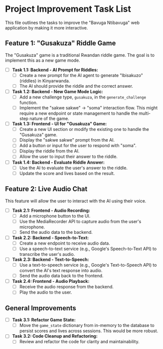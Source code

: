 # Project Improvement Task List

This file outlines the tasks to improve the "Bavuga Ntibavuga" web application by making it more interactive.

## Feature 1: "Gusakuza" Riddle Game

The "Gusakuza" game is a traditional Rwandan riddle game. The goal is to implement this as a new game mode.

-   [ ] **Task 1.1: Backend - AI Prompt for Riddles:**
    -   [ ] Create a new prompt for the AI agent to generate "Ibisakuzo" (riddles) in Kinyarwanda.
    -   [ ] The AI should provide the riddle and the correct answer.

-   [ ] **Task 1.2: Backend - New Game Mode Logic:**
    -   [ ] Add a new challenge type, `gusakuza`, in the `generate_challenge` function.
    -   [ ] Implement the "sakwe sakwe" -> "soma" interaction flow. This might require a new endpoint or state management to handle the multi-step nature of the game.

-   [ ] **Task 1.3: Frontend - UI for "Gusakuza" Game:**
    -   [ ] Create a new UI section or modify the existing one to handle the "Gusakuza" game.
    -   [ ] Display the "sakwe sakwe" prompt from the AI.
    -   [ ] Add a button or input for the user to respond with "soma".
    -   [ ] Display the riddle from the AI.
    -   [ ] Allow the user to input their answer to the riddle.

-   [ ] **Task 1.4: Backend - Evaluate Riddle Answer:**
    -   [ ] Use the AI to evaluate the user's answer to the riddle.
    -   [ ] Update the score and lives based on the result.

## Feature 2: Live Audio Chat

This feature will allow the user to interact with the AI using their voice.

-   [ ] **Task 2.1: Frontend - Audio Recording:**
    -   [ ] Add a microphone button to the UI.
    -   [ ] Use the MediaRecorder API to capture audio from the user's microphone.
    -   [ ] Send the audio data to the backend.

-   [ ] **Task 2.2: Backend - Speech-to-Text:**
    -   [ ] Create a new endpoint to receive audio data.
    -   [ ] Use a speech-to-text service (e.g., Google's Speech-to-Text API) to transcribe the user's audio.

-   [ ] **Task 2.3: Backend - Text-to-Speech:**
    -   [ ] Use a text-to-speech service (e.g., Google's Text-to-Speech API) to convert the AI's text response into audio.
    -   [ ] Send the audio data back to the frontend.

-   [ ] **Task 2.4: Frontend - Audio Playback:**
    -   [ ] Receive the audio response from the backend.
    -   [ ] Play the audio to the user.

## General Improvements

-   [ ] **Task 3.1: Refactor Game State:**
    -   [ ] Move the `game_state` dictionary from in-memory to the database to persist scores and lives across sessions. This would be more robust.
-   [ ] **Task 3.2: Code Cleanup and Refactoring:**
    -   [ ] Review and refactor the code for clarity and maintainability.
